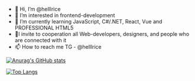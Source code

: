 - 👋 Hi, I’m @helllrice
- 👀 I’m interested in frontend-development
- 🌱 I’m currently learning JavaScript, С#/.NET, React, Vue and PROFESSIONAL HTML5
- 💞️I invite to cooperation all Web-developers, designers, and people who are connected with it
- 📫 How to reach me TG - @helllrice

[![Anurag's GitHub stats](https://github-readme-stats.vercel.app/api?username=helllrice&theme=merko)](https://github.com/anuraghazra/github-readme-stats)

[![Top Langs](https://github-readme-stats.vercel.app/api/top-langs/?username=helllrice&layout=compact)](https://github.com/anuraghazra/github-readme-stats)


<!---
helllrice/helllrice is a ✨ special ✨ repository because its `README.md` (this file) appears on your GitHub profile.
You can click the Preview link to take a look at your changes.
--->
